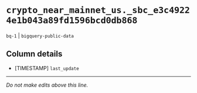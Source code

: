 # `crypto_near_mainnet_us._sbc_e3c49224e1b043a89fd1596bcd0db868`
`bq-1` | `bigquery-public-data`

## Column details
* [TIMESTAMP] `last_update`

-------------------------------------------------------------------------------
*Do not make edits above this line.*
